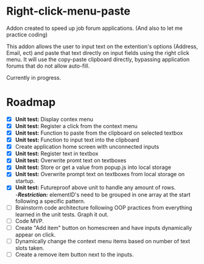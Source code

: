 # Right-click-menu-paste
Addon created to speed up job forum applications. 
(And also to let me practice coding)

This addon allows the user to input text on the extention's options (Address, Email, ect) and paste that text directly on input fields using the right click menu. It will use the copy-paste clipboard directly, bypassing application forums that do not allow auto-fill.

Currently in progress.

# Roadmap 

- [x] **Unit test:** Display contex menu
- [X] **Unit test:** Register a click from the context menu
- [X] **Unit test:** Function to paste from the clipboard on selected textbox
- [X] **Unit test:** Function to input text into the clipboard
- [X] Create application home screen with unconnected inputs
- [X] **Unit test:** Register text in textbox
- [X] **Unit test:** Overwrite promt text on textboxes
- [X] **Unit test:** Store or get a value from popup.js into local storage
- [X] **Unit test:** Overwrite prompt text on textboxes from local storage on startup.  
- [X] **Unit test:** Futureproof above unit to handle any amount of rows.  
  -***Restriction:*** elementID's need to be grouped in one array at the start following a specific pattern.
- [ ] Brainstorm code architecture following OOP practices from everything learned in the unit tests. Graph it out. 
- [ ] Code MVP.
- [ ] Create "Add item" button on homescreen and have inputs dynamically appear on click.
- [ ] Dynamically change the context menu items based on number of text slots taken.
- [ ] Create a remove item button next to the inputs. 
